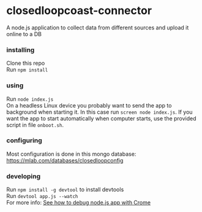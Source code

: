 # closedloopcoast-connector
A node.js application to collect data from different sources and upload it online to a DB

### installing  
Clone this repo  
Run `npm install`

### using
Run `node index.js`  
On a headless Linux device you probably want to send the app to background when starting it. In this case run `screen node index.js`. If you want the app to start automatically when computer starts, use the provided script in file `onboot.sh`.

### configuring
Most configuration is done in this mongo database: https://mlab.com/databases/closedloopconfig

### developing
Run `npm install -g devtool` to install devtools  
Run `devtool app.js --watch`  
For more info: [See how to debug node.js app with Crome](https://mattdesl.svbtle.com/debugging-nodejs-in-chrome-devtools)
